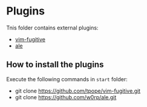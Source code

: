 Plugins
=======

Tnis folder contains external plugins:

- [vim-fugitive](https://github.com/tpope/vim-fugitive)
- [ale](https://github.com/w0rp/ale)


## How to install the plugins

Execute the following commands in `start` folder:

- git clone https://github.com/tpope/vim-fugitive.git
- git clone https://github.com/w0rp/ale.git
